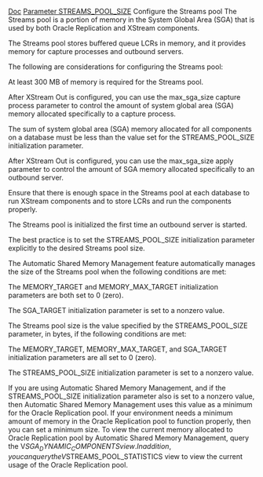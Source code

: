 [Doc](https://docs.oracle.com/en/database/oracle/oracle-database/19/xstrm/configuring-xstream-out.html#GUID-E24B40DF-D1C4-4FCC-8C62-28AAEC2AE972)
[Parameter STREAMS_POOL_SIZE](https://docs.oracle.com/en/database/oracle/oracle-database/19/refrn/STREAMS_POOL_SIZE.html#GUID-3FFF66CB-5A1E-43AF-B30A-A8E189BFF3FF)
Configure the Streams pool
The Streams pool is a portion of memory in the System Global Area (SGA) that is used by both Oracle Replication and XStream components.

The Streams pool stores buffered queue LCRs in memory, and it provides memory for capture processes and outbound servers.

The following are considerations for configuring the Streams pool:

At least 300 MB of memory is required for the Streams pool.

After XStream Out is configured, you can use the max_sga_size capture process parameter to control the amount of system global area (SGA) memory allocated specifically to a capture process.

The sum of system global area (SGA) memory allocated for all components on a database must be less than the value set for the STREAMS_POOL_SIZE initialization parameter.

After XStream Out is configured, you can use the max_sga_size apply parameter to control the amount of SGA memory allocated specifically to an outbound server.

Ensure that there is enough space in the Streams pool at each database to run XStream components and to store LCRs and run the components properly.

The Streams pool is initialized the first time an outbound server is started.

The best practice is to set the STREAMS_POOL_SIZE initialization parameter explicitly to the desired Streams pool size.

The Automatic Shared Memory Management feature automatically manages the size of the Streams pool when the following conditions are met:

The MEMORY_TARGET and MEMORY_MAX_TARGET initialization parameters are both set to 0 (zero).

The SGA_TARGET initialization parameter is set to a nonzero value.

The Streams pool size is the value specified by the STREAMS_POOL_SIZE parameter, in bytes, if the following conditions are met:

The MEMORY_TARGET, MEMORY_MAX_TARGET, and SGA_TARGET initialization parameters are all set to 0 (zero).

The STREAMS_POOL_SIZE initialization parameter is set to a nonzero value.

If you are using Automatic Shared Memory Management, and if the STREAMS_POOL_SIZE initialization parameter also is set to a nonzero value, then Automatic Shared Memory Management uses this value as a minimum for the Oracle Replication pool. If your environment needs a minimum amount of memory in the Oracle Replication pool to function properly, then you can set a minimum size. To view the current memory allocated to Oracle Replication pool by Automatic Shared Memory Management, query the V$SGA_DYNAMIC_COMPONENTS view. In addition, you can query the V$STREAMS_POOL_STATISTICS view to view the current usage of the Oracle Replication pool.

